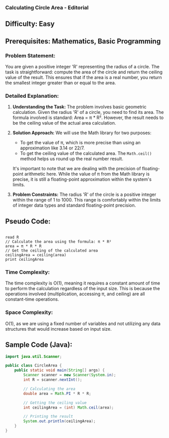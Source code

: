 ### **Calculating Circle Area - Editorial**

## Difficulty: Easy

## Prerequisites: Mathematics, Basic Programming

### Problem Statement:
You are given a positive integer 'R' representing the radius of a circle. The task is straightforward: compute the area of the circle and return the ceiling value of the result. This ensures that if the area is a real number, you return the smallest integer greater than or equal to the area.

### Detailed Explanation:

1. **Understanding the Task:**
   The problem involves basic geometric calculation. Given the radius 'R' of a circle, you need to find its area. The formula involved is standard: Area = π * R². However, the result needs to be the ceiling value of the actual area calculation.

2. **Solution Approach:**
   We will use the Math library for two purposes:
   - To get the value of π, which is more precise than using an approximation like 3.14 or 22/7.
   - To get the ceiling value of the calculated area. The `Math.ceil()` method helps us round up the real number result.

   It's important to note that we are dealing with the precision of floating-point arithmetic here. While the value of π from the Math library is precise, it is still a floating-point approximation within the system's limits.

3. **Problem Constraints:**
   The radius 'R' of the circle is a positive integer within the range of 1 to 1000. This range is comfortably within the limits of integer data types and standard floating-point precision.

## Pseudo Code:

<pre><code>
read R
// Calculate the area using the formula: π * R²
area = π * R * R
// Get the ceiling of the calculated area
ceilingArea = ceiling(area)
print ceilingArea
</code></pre>

### Time Complexity:
The time complexity is O(1), meaning it requires a constant amount of time to perform the calculation regardless of the input size. This is because the operations involved (multiplication, accessing π, and ceiling) are all constant-time operations.

### Space Complexity:
O(1), as we are using a fixed number of variables and not utilizing any data structures that would increase based on input size.

## Sample Code (Java):

```java
import java.util.Scanner;

public class CircleArea {
    public static void main(String[] args) {
        Scanner scanner = new Scanner(System.in);
        int R = scanner.nextInt();

        // Calculating the area
        double area = Math.PI * R * R;

        // Getting the ceiling value
        int ceilingArea = (int) Math.ceil(area);

        // Printing the result
        System.out.println(ceilingArea);
    }
}
